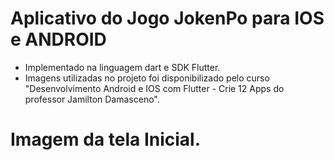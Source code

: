 # Aplicativo do Jogo JokenPo para IOS e ANDROID 

 - Implementado na linguagem dart e SDK Flutter.
 - Imagens utilizadas no projeto foi disponibilizado pelo curso "Desenvolvimento Android e IOS com Flutter - Crie 12 Apps do professor Jamilton Damasceno".
 
# Imagem da tela Inicial.
